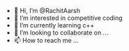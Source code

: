 - 👋 Hi, I’m @RachitAarsh
- 👀 I’m interested in competitive coding
- 🌱 I’m currently learning c++
- 💞️ I’m looking to collaborate on ...
- 📫 How to reach me ...

<!---
RachitAarsh/RachitAarsh is a ✨ special ✨ repository because its `README.md` (this file) appears on your GitHub profile.
You can click the Preview link to take a look at your changes.
--->
